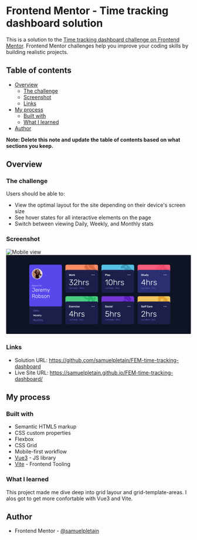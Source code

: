 # Frontend Mentor - Time tracking dashboard solution

This is a solution to the [Time tracking dashboard challenge on Frontend Mentor](https://www.frontendmentor.io/challenges/time-tracking-dashboard-UIQ7167Jw). Frontend Mentor challenges help you improve your coding skills by building realistic projects. 

## Table of contents

- [Overview](#overview)
  - [The challenge](#the-challenge)
  - [Screenshot](#screenshot)
  - [Links](#links)
- [My process](#my-process)
  - [Built with](#built-with)
  - [What I learned](#what-i-learned)
- [Author](#author)

**Note: Delete this note and update the table of contents based on what sections you keep.**

## Overview

### The challenge

Users should be able to:

- View the optimal layout for the site depending on their device's screen size
- See hover states for all interactive elements on the page
- Switch between viewing Daily, Weekly, and Monthly stats

### Screenshot

![Mobile view](./screenshot-mobile.jpg)
![Desktop view](./screenshot-desktop.png)

### Links

- Solution URL: https://github.com/samuelpletain/FEM-time-tracking-dashboard
- Live Site URL: https://samuelpletain.github.io/FEM-time-tracking-dashboard/

## My process

### Built with

- Semantic HTML5 markup
- CSS custom properties
- Flexbox
- CSS Grid
- Mobile-first workflow
- [Vue3](https://vuejs.org/) - JS library
- [Vite](https://vitejs.dev/) - Frontend Tooling

### What I learned

This project made me dive deep into grid layour and grid-template-areas. I alos got to get more confortable with Vue3 and Vite.

## Author

- Frontend Mentor - [@samuelpletain](https://www.frontendmentor.io/profile/samuelpletain)
